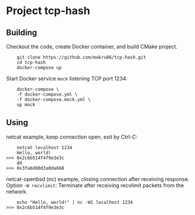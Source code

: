 # Project tcp-hash


[](https://github.com/makru86/tcp-hash/actions/workflows/ubuntu.yml/badge.svg)

## Building

Checkout the code, create Docker container, and build CMake project.

```
    git clone https://github.com/makru86/tcp-hash.git
    cd tcp-hash
    docker-compose up
```

Start Docker service `mock`  listening TCP port 1234:

```
    docker-compose \
    -f docker-compose.yml \
    -f docker-compose.mock.yml \
    up mock
```

## Using

netcat example, keep connection open, exit by Ctrl-C:

```
    netcat localhost 1234
    Hello, world!
>>> 0x2c6b514f4f9e3e3c
    dd
>>> 0x3fa6d80d3a0da668
```

netcat-openbsd (nc) example, closing connection after receiving response.
Option `-W recvlimit`: Terminate after receiving recvlimit packets from the network.

```
    echo "Hello, world!" | nc -W1 localhost 1234
>>> 0x2c6b514f4f9e3e3c
```